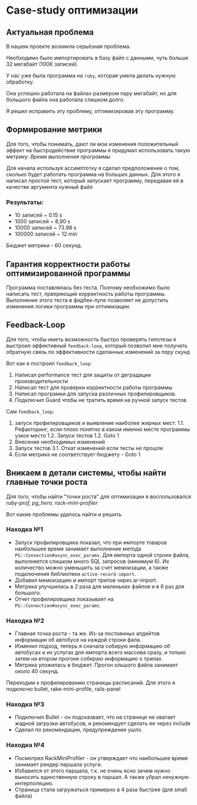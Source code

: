# Case-study оптимизации

## Актуальная проблема
В нашем проекте возникла серьёзная проблема.

Необходимо было импортировать в базу файл с данными, чуть больше 32 мегабайт (100К записей).

У нас уже была программа на `ruby`, которая умела делать нужную обработку.

Она успешно работала на файлах размером пару мегабайт, но для большого файла она работала слишком долго.

Я решил исправить эту проблему, оптимизировав эту программу.

## Формирование метрики
Для того, чтобы понимать, дают ли мои изменения положительный эффект на быстродействие программы я придумал использовать такую метрику: *Время выполнения программы*

Для начала используя ассимптотку я сделал предположение о том, сколько будет работать программа на больших данных.
Для этого я написал простой тест, который запускает программу, передавая ей в качестве аргумента нужный файл

### Результаты:
* 10 записей ~ 0.15 s
* 1000 записей ~ 8,90 s
* 10000 записей ~ 73.98 s
* 100000 записей ~ 12 min

Бюджет метрики - 60 секунд.

## Гарантия корректности работы оптимизированной программы
Программа поставлялась без теста. Поэтому необхожимо было написать тест, прверяющий корректность работы программы. Выполнение этого теста в фидбек-лупе позволяет не допустить изменения логики программы при оптимизации.

## Feedback-Loop
Для того, чтобы иметь возможность быстро проверять гипотезы я выстроил эффективный `feedback-loop`, который позволил мне получать обратную связь по эффективности сделанных изменений за *пару скунд*

Вот как я построил `feedback_loop`:
1. Написал performance тест для защиты от деградации производительности
2. Написал тест для проверки корректности работы программы
2. Написал програмки для запуска различных профилировщиков.
3. Подключил Guard чтобы не тратить время на ручной запуск тестов

Сам `feedback_loop`:
1. запуск профилировщиков и выявление наиболее жирных мест.
1.1. Рефакторинг, если плохо понятно в каком именно месте программы узкое место
1.2. Запуск тестов
1.2. Goto 1
2. Внесение необходимых изменений
3. Запуск тестов
3.1. Откат изменений если тесты не прошли
4. Если метрика не соответствует бюджету - Goto 1

## Вникаем в детали системы, чтобы найти главные точки роста
Для того, чтобы найти "точки роста" для оптимизации я воспользовался *ruby-prof, pg_hero, rack-mini-profiler*

Вот какие проблемы удалось найти и решить

### Находка №1
- Запуск профилировщика показал, что при импорте товаров наибольшее время занимает выполнение метода `PG::Connection#async_exec_params`. Для импорта одной строки файла, выполняется слишком много SQL запросов (минимум 6). Их количество можно уменьшить за счет мемоизации, а также подключения библиотеки `active-record-import`.
- Добавил мемоизацию и импорт трипов через ar-import.
- Метрика улучшилась в 2 раза для маленьких файлов и в 6 раз для большого.
- Отчет профилировщика показывает на `PG::Connection#async_exec_params`.

### Находка №2
- Главная точка роста - та же. Из-за постоянных апдейтов информации об автобусе на каждой строки фала.
- Изменил подход, теперь я сначала собирую информацию об автобусах и их услугах для импорта всего массива сразу, и только затем на втором прогоне собираю информацию о трипах.
- Метрика уложилась в бюджет. Прогон ольшого файла занимает около 40 секунд.

Переходим к профилированию страницы расписаний. Для этого я подключю bullet, rake-mini-profile, rails-panel

### Находка №3
- Подключил Bullet - он подсказвает, что на странице не хватает жадной загрузки автобусов, и рекомендует сделать ее через include
- Сделал по рекомендации, предупреждение ушло.

### Находка №4
- Посмотрел RackMiniProfiler - он утверждает что наибольшее время занимает рендер паршала услуги.
- Избавился от этого паршала, т.к. не очень ясно зачем нужно выносить единственную строку в паршал. А также убрал ненужную интерполяцию.
- Страница стала загружаться примерно в 4 раза быстрее (для small файла)

